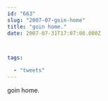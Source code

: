 ```yaml
---
id: "663"
slug: "2007-07-goin-home"
title: "goin home."
date: 2007-07-31T17:07:08.000Z



tags:

  - "tweets"
---
```

<div class="sqs-html-content">
  <p>goin home.</p>
</div>
